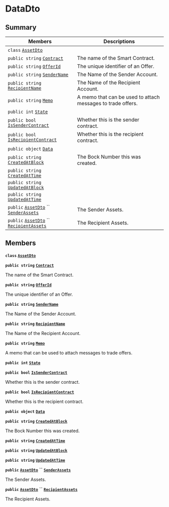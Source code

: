 # DataDto

## Summary

| Members                                                                                                                                                                                                                                                                                  | Descriptions                                                |
| ---------------------------------------------------------------------------------------------------------------------------------------------------------------------------------------------------------------------------------------------------------------------------------------- | ----------------------------------------------------------- |
| `class` [`AssetDto`](AtomicMarketApiClient--Offers--OfferDto--DataDto--AssetDto.md)                                                                                                                                                                                                      |                                                             |
| `public string` [`Contract`](AtomicMarketApiClient--Offers--OfferDto--DataDto.md#class\_atomic\_market\_api\_client\_1\_1\_offers\_1\_1\_offer\_dto\_1\_1\_data\_dto\_1a9b4baf8484b98d89513d7776a8877d0e)                                                                                | The name of the Smart Contract.                             |
| `public string` [`OfferId`](AtomicMarketApiClient--Offers--OfferDto--DataDto.md#class\_atomic\_market\_api\_client\_1\_1\_offers\_1\_1\_offer\_dto\_1\_1\_data\_dto\_1a176ccbd661a78c99444e637ed0af4c6e)                                                                                 | The unique identifier of an Offer.                          |
| `public string` [`SenderName`](AtomicMarketApiClient--Offers--OfferDto--DataDto.md#class\_atomic\_market\_api\_client\_1\_1\_offers\_1\_1\_offer\_dto\_1\_1\_data\_dto\_1a8435cbd7a4dda595164d4ff47d4f4525)                                                                              | The Name of the Sender Account.                             |
| `public string` [`RecipientName`](AtomicMarketApiClient--Offers--OfferDto--DataDto.md#class\_atomic\_market\_api\_client\_1\_1\_offers\_1\_1\_offer\_dto\_1\_1\_data\_dto\_1a4db149de8d9e2720942cc478bf9b67e2)                                                                           | The Name of the Recipient Account.                          |
| `public string` [`Memo`](AtomicMarketApiClient--Offers--OfferDto--DataDto.md#class\_atomic\_market\_api\_client\_1\_1\_offers\_1\_1\_offer\_dto\_1\_1\_data\_dto\_1ae120ff01d30f40e9771e30e58f1a1d7f)                                                                                    | A memo that can be used to attach messages to trade offers. |
| `public int` [`State`](AtomicMarketApiClient--Offers--OfferDto--DataDto.md#class\_atomic\_market\_api\_client\_1\_1\_offers\_1\_1\_offer\_dto\_1\_1\_data\_dto\_1a18de412e641d6e3d45d7a829923a29c3)                                                                                      |                                                             |
| `public bool` [`IsSenderContract`](AtomicMarketApiClient--Offers--OfferDto--DataDto.md#class\_atomic\_market\_api\_client\_1\_1\_offers\_1\_1\_offer\_dto\_1\_1\_data\_dto\_1ade800cb1f05a507dc30d49c105cfff62)                                                                          | Whether this is the sender contract.                        |
| `public bool` [`IsRecipientContract`](AtomicMarketApiClient--Offers--OfferDto--DataDto.md#class\_atomic\_market\_api\_client\_1\_1\_offers\_1\_1\_offer\_dto\_1\_1\_data\_dto\_1a07f590cec8ec1aa154b011469a393f5e)                                                                       | Whether this is the recipient contract.                     |
| `public object` [`Data`](AtomicMarketApiClient--Offers--OfferDto--DataDto.md#class\_atomic\_market\_api\_client\_1\_1\_offers\_1\_1\_offer\_dto\_1\_1\_data\_dto\_1a248bfced8a2a84c147f9b20efe3e669a)                                                                                    |                                                             |
| `public string` [`CreatedAtBlock`](AtomicMarketApiClient--Offers--OfferDto--DataDto.md#class\_atomic\_market\_api\_client\_1\_1\_offers\_1\_1\_offer\_dto\_1\_1\_data\_dto\_1a022adc431e5845376e250208a999e12d)                                                                          | The Bock Number this was created.                           |
| `public string` [`CreatedAtTime`](AtomicMarketApiClient--Offers--OfferDto--DataDto.md#class\_atomic\_market\_api\_client\_1\_1\_offers\_1\_1\_offer\_dto\_1\_1\_data\_dto\_1a4cb9b4aaa1372df6dc2bb7d8f4916403)                                                                           |                                                             |
| `public string` [`UpdatedAtBlock`](AtomicMarketApiClient--Offers--OfferDto--DataDto.md#class\_atomic\_market\_api\_client\_1\_1\_offers\_1\_1\_offer\_dto\_1\_1\_data\_dto\_1a6bb57b5afa05403c9d9c39296178c9ef)                                                                          |                                                             |
| `public string` [`UpdatedAtTime`](AtomicMarketApiClient--Offers--OfferDto--DataDto.md#class\_atomic\_market\_api\_client\_1\_1\_offers\_1\_1\_offer\_dto\_1\_1\_data\_dto\_1a72262f869452135882a475b6636de902)                                                                           |                                                             |
| `public` [`AssetDto`](AtomicMarketApiClient--Offers--OfferDto--DataDto--AssetDto.md) `` [`SenderAssets`](AtomicMarketApiClient--Offers--OfferDto--DataDto.md#class\_atomic\_market\_api\_client\_1\_1\_offers\_1\_1\_offer\_dto\_1\_1\_data\_dto\_1a86e7c6a130fb6362e9c7acccadccc56e)    | The Sender Assets.                                          |
| `public` [`AssetDto`](AtomicMarketApiClient--Offers--OfferDto--DataDto--AssetDto.md) `` [`RecipientAssets`](AtomicMarketApiClient--Offers--OfferDto--DataDto.md#class\_atomic\_market\_api\_client\_1\_1\_offers\_1\_1\_offer\_dto\_1\_1\_data\_dto\_1a358e5087b184a62aa204fdbb91ec8ef5) | The Recipient Assets.                                       |

## Members

**`class`** [**`AssetDto`**](AtomicMarketApiClient--Offers--OfferDto--DataDto--AssetDto.md)

**`public string`** [**`Contract`**](AtomicMarketApiClient--Offers--OfferDto--DataDto.md#class\_atomic\_market\_api\_client\_1\_1\_offers\_1\_1\_offer\_dto\_1\_1\_data\_dto\_1a9b4baf8484b98d89513d7776a8877d0e)

The name of the Smart Contract.

**`public string`** [**`OfferId`**](AtomicMarketApiClient--Offers--OfferDto--DataDto.md#class\_atomic\_market\_api\_client\_1\_1\_offers\_1\_1\_offer\_dto\_1\_1\_data\_dto\_1a176ccbd661a78c99444e637ed0af4c6e)

The unique identifier of an Offer.

**`public string`** [**`SenderName`**](AtomicMarketApiClient--Offers--OfferDto--DataDto.md#class\_atomic\_market\_api\_client\_1\_1\_offers\_1\_1\_offer\_dto\_1\_1\_data\_dto\_1a8435cbd7a4dda595164d4ff47d4f4525)

The Name of the Sender Account.

**`public string`** [**`RecipientName`**](AtomicMarketApiClient--Offers--OfferDto--DataDto.md#class\_atomic\_market\_api\_client\_1\_1\_offers\_1\_1\_offer\_dto\_1\_1\_data\_dto\_1a4db149de8d9e2720942cc478bf9b67e2)

The Name of the Recipient Account.

**`public string`** [**`Memo`**](AtomicMarketApiClient--Offers--OfferDto--DataDto.md#class\_atomic\_market\_api\_client\_1\_1\_offers\_1\_1\_offer\_dto\_1\_1\_data\_dto\_1ae120ff01d30f40e9771e30e58f1a1d7f)

A memo that can be used to attach messages to trade offers.

**`public int`** [**`State`**](AtomicMarketApiClient--Offers--OfferDto--DataDto.md#class\_atomic\_market\_api\_client\_1\_1\_offers\_1\_1\_offer\_dto\_1\_1\_data\_dto\_1a18de412e641d6e3d45d7a829923a29c3)

**`public bool`** [**`IsSenderContract`**](AtomicMarketApiClient--Offers--OfferDto--DataDto.md#class\_atomic\_market\_api\_client\_1\_1\_offers\_1\_1\_offer\_dto\_1\_1\_data\_dto\_1ade800cb1f05a507dc30d49c105cfff62)

Whether this is the sender contract.

**`public bool`** [**`IsRecipientContract`**](AtomicMarketApiClient--Offers--OfferDto--DataDto.md#class\_atomic\_market\_api\_client\_1\_1\_offers\_1\_1\_offer\_dto\_1\_1\_data\_dto\_1a07f590cec8ec1aa154b011469a393f5e)

Whether this is the recipient contract.

**`public object`** [**`Data`**](AtomicMarketApiClient--Offers--OfferDto--DataDto.md#class\_atomic\_market\_api\_client\_1\_1\_offers\_1\_1\_offer\_dto\_1\_1\_data\_dto\_1a248bfced8a2a84c147f9b20efe3e669a)

**`public string`** [**`CreatedAtBlock`**](AtomicMarketApiClient--Offers--OfferDto--DataDto.md#class\_atomic\_market\_api\_client\_1\_1\_offers\_1\_1\_offer\_dto\_1\_1\_data\_dto\_1a022adc431e5845376e250208a999e12d)

The Bock Number this was created.

**`public string`** [**`CreatedAtTime`**](AtomicMarketApiClient--Offers--OfferDto--DataDto.md#class\_atomic\_market\_api\_client\_1\_1\_offers\_1\_1\_offer\_dto\_1\_1\_data\_dto\_1a4cb9b4aaa1372df6dc2bb7d8f4916403)

**`public string`** [**`UpdatedAtBlock`**](AtomicMarketApiClient--Offers--OfferDto--DataDto.md#class\_atomic\_market\_api\_client\_1\_1\_offers\_1\_1\_offer\_dto\_1\_1\_data\_dto\_1a6bb57b5afa05403c9d9c39296178c9ef)

**`public string`** [**`UpdatedAtTime`**](AtomicMarketApiClient--Offers--OfferDto--DataDto.md#class\_atomic\_market\_api\_client\_1\_1\_offers\_1\_1\_offer\_dto\_1\_1\_data\_dto\_1a72262f869452135882a475b6636de902)

**`public`** [**`AssetDto`**](AtomicMarketApiClient--Offers--OfferDto--DataDto--AssetDto.md) **``** [**`SenderAssets`**](AtomicMarketApiClient--Offers--OfferDto--DataDto.md#class\_atomic\_market\_api\_client\_1\_1\_offers\_1\_1\_offer\_dto\_1\_1\_data\_dto\_1a86e7c6a130fb6362e9c7acccadccc56e)

The Sender Assets.

**`public`** [**`AssetDto`**](AtomicMarketApiClient--Offers--OfferDto--DataDto--AssetDto.md) **``** [**`RecipientAssets`**](AtomicMarketApiClient--Offers--OfferDto--DataDto.md#class\_atomic\_market\_api\_client\_1\_1\_offers\_1\_1\_offer\_dto\_1\_1\_data\_dto\_1a358e5087b184a62aa204fdbb91ec8ef5)

The Recipient Assets.
